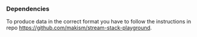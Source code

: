 
### Dependencies

To produce data in the correct format you have to follow the instructions in repo https://github.com/makism/stream-stack-playground.
